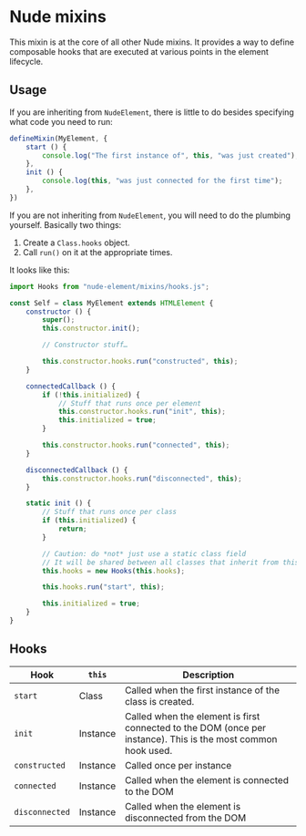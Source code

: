 # Nude mixins

This mixin is at the core of all other Nude mixins.
It provides a way to define composable hooks that are executed at various points in the element lifecycle.

## Usage

If you are inheriting from `NudeElement`, there is little to do besides specifying what code you need to run:

```js
defineMixin(MyElement, {
	start () {
		console.log("The first instance of", this, "was just created");
	},
	init () {
		console.log(this, "was just connected for the first time");
	},
})
```

If you are not inheriting from `NudeElement`, you will need to do the plumbing yourself.
Basically two things:
1. Create a `Class.hooks` object.
2. Call `run()` on it at the appropriate times.

It looks like this:

```js
import Hooks from "nude-element/mixins/hooks.js";

const Self = class MyElement extends HTMLElement {
	constructor () {
		super();
		this.constructor.init();

		// Constructor stuff…

		this.constructor.hooks.run("constructed", this);
	}

	connectedCallback () {
		if (!this.initialized) {
			// Stuff that runs once per element
			this.constructor.hooks.run("init", this);
			this.initialized = true;
		}

		this.constructor.hooks.run("connected", this);
	}

	disconnectedCallback () {
		this.constructor.hooks.run("disconnected", this);
	}

	static init () {
		// Stuff that runs once per class
		if (this.initialized) {
			return;
		}

		// Caution: do *not* just use a static class field
		// It will be shared between all classes that inherit from this one!
		this.hooks = new Hooks(this.hooks);

		this.hooks.run("start", this);

		this.initialized = true;
	}
}
```


## Hooks

| Hook | `this` | Description |
|------|--------|-------------|
| `start` | Class | Called when the first instance of the class is created. |
| `init` | Instance | Called when the element is first connected to the DOM (once per instance). This is the most common hook used. |
| `constructed` | Instance | Called once per instance |
| `connected` | Instance | Called when the element is connected to the DOM |
| `disconnected` | Instance | Called when the element is disconnected from the DOM |